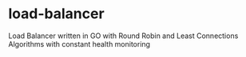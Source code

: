 # load-balancer
Load Balancer written in GO with Round Robin and Least Connections Algorithms with constant health monitoring
